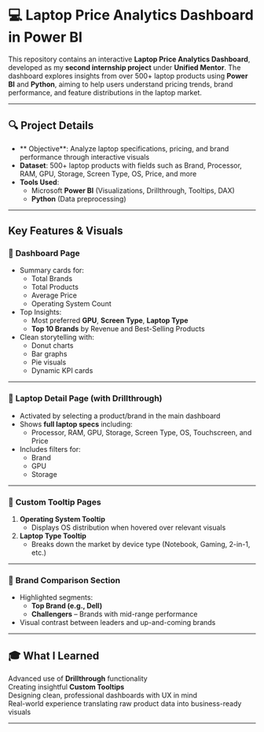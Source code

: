 # 💻 Laptop Price Analytics Dashboard in Power BI

This repository contains an interactive **Laptop Price Analytics Dashboard**, developed as my **second internship project** under **Unified Mentor**. The dashboard explores insights from over 500+ laptop products using **Power BI** and **Python**, aiming to help users understand pricing trends, brand performance, and feature distributions in the laptop market.

---

## 🔍 Project Details

- ** Objective**: Analyze laptop specifications, pricing, and brand performance through interactive visuals  
- **Dataset**: 500+ laptop products with fields such as Brand, Processor, RAM, GPU, Storage, Screen Type, OS, Price, and more  
- **Tools Used**:  
  - Microsoft **Power BI** (Visualizations, Drillthrough, Tooltips, DAX)  
  - **Python** (Data preprocessing)

---

##  Key Features & Visuals

### 🔸 **Dashboard Page**
- Summary cards for:
  - Total Brands
  - Total Products
  - Average Price
  - Operating System Count
- Top Insights:
  - Most preferred **GPU**, **Screen Type**, **Laptop Type**
  - **Top 10 Brands** by Revenue and Best-Selling Products
- Clean storytelling with:
  - Donut charts
  - Bar graphs
  - Pie visuals
  - Dynamic KPI cards

---

### 🔸 **Laptop Detail Page** (with Drillthrough)
- Activated by selecting a product/brand in the main dashboard
- Shows **full laptop specs** including:
  - Processor, RAM, GPU, Storage, Screen Type, OS, Touchscreen, and Price
- Includes filters for:
  - Brand
  - GPU
  - Storage

---

### 🔸 **Custom Tooltip Pages**
1. **Operating System Tooltip**  
   - Displays OS distribution when hovered over relevant visuals  
2. **Laptop Type Tooltip**  
   - Breaks down the market by device type (Notebook, Gaming, 2-in-1, etc.)

---

### 🔸 **Brand Comparison Section**
- Highlighted segments:
  - **Top Brand (e.g., Dell)**  
  - **Challengers** – Brands with mid-range performance  
- Visual contrast between leaders and up-and-coming brands

---

## 🎓 What I Learned

 Advanced use of **Drillthrough** functionality  
 Creating insightful **Custom Tooltips**  
 Designing clean, professional dashboards with UX in mind  
 Real-world experience translating raw product data into business-ready visuals  

---


